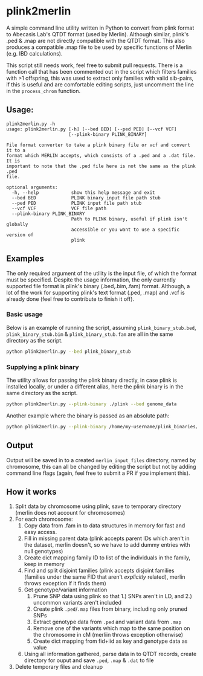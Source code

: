 # plink2merlin
A simple command line utility written in Python to convert from plink format to Abecasis Lab's QTDT format (used by Merlin). Although similar, plink's .ped & .map are not directly compatible with the QTDT format. This also produces a compatible .map file to be used by specific functions of Merlin (e.g. IBD calculations). 

This script still needs work, feel free to submit pull requests. There is a function call that has been commented out in the script which filters families with >1 offspring, this was used to extract only families with valid sib-pairs, if this is useful and are comfortable editing scripts, just uncomment the line in the `process_chrom` function.

## Usage:

```
plink2merlin.py -h
usage: plink2merlin.py [-h] [--bed BED] [--ped PED] [--vcf VCF]
                       [--plink-binary PLINK_BINARY]

File format converter to take a plink binary file or vcf and convert it to a
format which MERLIN accepts, which consists of a .ped and a .dat file. It is
important to note that the .ped file here is not the same as the plink .ped
file.

optional arguments:
  -h, --help            show this help message and exit
  --bed BED             PLINK binary input file path stub
  --ped PED             PLINK input file path stub
  --vcf VCF             VCF file path
  --plink-binary PLINK_BINARY
                        Path to PLINK binary, useful if plink isn't globally
                        accessible or you want to use a specific version of
                        plink
```

## Examples
The only required argument of the utility is the input file, of which the format must be specified. Despite the usage information, the only currently supported file format is plink's binary (.bed,.bim,.fam) format. Although, a lot of the work for supporting plink's text format (.ped, .map) and .vcf is already done (feel free to contribute to finish it off). 

### Basic usage
Below is an example of running the script, assuming `plink_binary_stub.bed`, `plink_binary_stub.bim` & `plink_binary_stub.fam` are all in the same directory as the script.
```bash
python plink2merlin.py --bed plink_binary_stub
```

### Supplying a plink binary
The utility allows for passing the plink binary directly, in case plink is installed locally, or under a different alias, here the plink binary is in the same directory as the script.
```bash
python plink2merlin.py --plink-binary ./plink --bed genome_data
```

Another example where the binary is passed as an absolute path:
```bash
python plink2merlin.py --plink-binary /home/my-username/plink_binaries/plink1.9 --bed genome_data
```

## Output 
Output will be saved in to a created `merlin_input_files` directory, named by chromosome, this can all be changed by editing the script but not by adding command line flags (again, feel free to submit a PR if you implement this). 

## How it works 
1. Split data by chromosome using plink, save to temporary directory (merlin does not account for chromosomes)
2. For each chromosome:
    1. Copy data from .fam in to data structures in memory for fast and easy access.
    2. Fill in missing parent data (plink accepts parent IDs which aren't in the dataset, merlin doesn't, so we have to add dummy entries with null genotypes)
    3. Create dict mapping family ID to list of the individuals in the family, keep in memory
    4. Find and split disjoint families (plink accepts disjoint families (families under the same FID that aren't _explicitly_ related), merlin throws exception if it finds them)
    5. Get genotype/variant information
        1. Prune SNP data using plink so that 1.) SNPs aren't in LD, and 2.) uncommon variants aren't included 
        2. Create plink `.ped`/`.map` files from binary, including only pruned SNPs
        3. Extract genotype data from `.ped` and variant data from `.map`
        4. Remove one of the variants which map to the same position on the chromosome in cM (merliin throws exception otherwise)
        5. Create dict mapping from fid+iid as key and genotype data as value
    6. Using all information gathered, parse data in to QTDT records, create directory for ouput and save `.ped`, `.map` & `.dat` to file
3. Delete temporary files and cleanup
